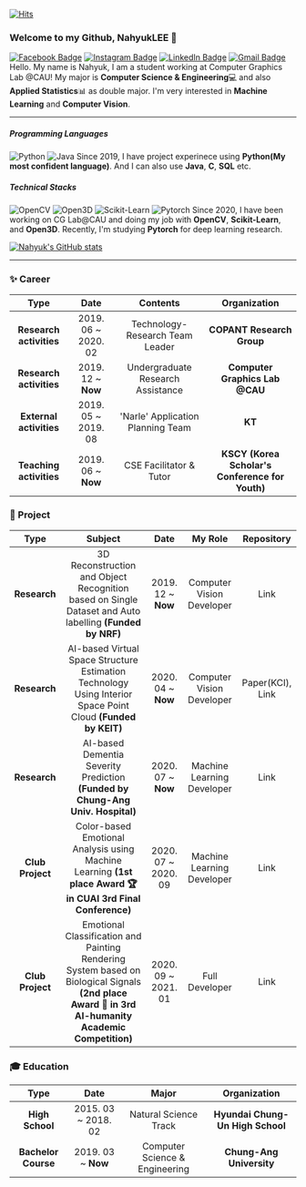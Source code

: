[![Hits](https://hits.seeyoufarm.com/api/count/incr/badge.svg?url=https%3A%2F%2Fgithub.com%2FNahyukLEE%2FNahyukLEE&count_bg=%2365AAFF&title_bg=%23555555&icon=&icon_color=%23E7E7E7&title=Hits%21&edge_flat=false)](https://hits.seeyoufarm.com)

### Welcome to my Github, NahyukLEE 👋

[![Facebook Badge](https://img.shields.io/badge/facebook-1877f2?style=flat-square&logo=facebook&logoColor=white&link=https://www.facebook.com/nahyuk.lee.1/)](https://www.facebook.com/nahyuk.lee.1/) [![Instagram Badge](https://img.shields.io/badge/Instagram-E4405F?style=flat-square&logo=Instagram&logoColor=white&link=https://www.instagram.com/nahyogi_0113/)](https://www.instagram.com/nahyogi_0113/) [![LinkedIn Badge](https://img.shields.io/badge/LinkedIn-0077B5?style=flat-square&logo=LinkedIn&logoColor=white&link=https://www.linkedin.com/in/nahyuk-lee-51b43319a/)](https://www.linkedin.com/in/nahyuk-lee-51b43319a/) [![Gmail Badge](https://img.shields.io/badge/Gmail-d14836?style=flat-square&logo=Gmail&logoColor=white&link=mailto:nahyuk0113@gmail.com)](mailto:nahyuk0113@gmail.com) 
Hello. My name is Nahyuk, I am a student working at Computer Graphics Lab @CAU!
My major is **Computer Science & Engineering**💻 and also **Applied Statistics**📊 as double major.
I'm very interested in **Machine Learning** and **Computer Vision**.

---
##### Programming Languages
![Python](https://img.shields.io/badge/Python-%E2%98%85%E2%98%85%E2%98%85%E2%98%86%E2%98%86-%233776AB?style=for-the-badge&logo=Python&logoColor=white) ![Java](https://img.shields.io/badge/Java-%E2%98%85%E2%98%85%E2%98%86%E2%98%86%E2%98%86-007396?style=for-the-badge&logo=Java&logoColor=white) 
Since 2019, I have project experinece using **Python(My most confident language)**. 
And I can also use **Java**, **C**, **SQL** etc.

##### Technical Stacks
![OpenCV](https://img.shields.io/badge/OpenCV-%E2%98%85%E2%98%85%E2%98%85%E2%98%86%E2%98%86-5C3EE8?style=flat-square&logo=OpenCV&logoColor=white) ![Open3D](https://img.shields.io/badge/Open3D-%E2%98%85%E2%98%85%E2%98%86%E2%98%86%E2%98%86-297fb9?style=flat-square&logo=intel&logoColor=white) ![Scikit-Learn](https://img.shields.io/badge/Scikit--Learn-%E2%98%85%E2%98%85%E2%98%85%E2%98%86%E2%98%86-F7931E?style=flat-square&logo=scikit-learn&logoColor=white) ![Pytorch](https://img.shields.io/badge/Pytorch-%E2%98%85%E2%98%86%E2%98%86%E2%98%86%E2%98%86-EE4C2C?style=flat-square&logo=pytorch&logoColor=white)
Since 2020, I have been working on CG Lab@CAU and doing my job with **OpenCV**, **Scikit-Learn**, and **Open3D**.
Recently, I'm studying **Pytorch** for deep learning research.

[![Nahyuk's GitHub stats](https://github-readme-stats.vercel.app/api?username=NahyukLEE)](https://github.com/NahyukLEE/github-readme-stats)

---
### ✨ Career
| **Type** | **Date** | **Contents** | **Organization** |
|:--------:|:--------:|:--------:|:--------:|
| **Research activities** | 2019. 06 ~ 2020. 02 | Technology-Research Team Leader | **COPANT Research Group** |
| **Research activities** | 2019. 12 ~ **Now** | Undergraduate Research Assistance | **Computer Graphics Lab @CAU** |
| **External activities** | 2019. 05 ~ 2019. 08 | 'Narle' Application Planning Team | **KT** |
| **Teaching activities** | 2019. 06 ~ **Now** | CSE Facilitator & Tutor | **KSCY (Korea Scholar's Conference for Youth)** |

### 🎨 Project
| **Type** | **Subject** | **Date** | **My Role** | **Repository** |
|:--------:|:--------:|:--------:|:--------:|:--------:|
| **Research** | 3D Reconstruction and Object Recognition based on Single Dataset and Auto labelling **(Funded by NRF)**  | 2019. 12 ~ **Now**  | Computer Vision Developer | Link |
| **Research** |   AI-based Virtual Space Structure Estimation Technology Using Interior Space Point Cloud **(Funded by KEIT)** | 2020. 04 ~ **Now**  | Computer Vision Developer | Paper(KCI), Link |
| **Research**  | AI-based Dementia Severity Prediction **(Funded by Chung-Ang Univ. Hospital)**  | 2020. 07 ~ **Now**  | Machine Learning Developer  | Link |
| **Club Project**  | Color-based Emotional Analysis using Machine Learning **(1st place Award 🏆 in CUAI 3rd Final Conference)**  | 2020. 07 ~ 2020. 09  | Machine Learning Developer | Link  |
| **Club Project**  | Emotional Classification and Painting Rendering System based on Biological Signals **(2nd place Award 🥈 in 3rd AI-humanity Academic Competition)** | 2020. 09 ~ 2021. 01  | Full Developer  | Link  |




### 🎓 Education
| **Type** | **Date** | **Major** | **Organization** |
|:--------:|:--------:|:--------:|:--------:|
| **High School** | 2015. 03 ~ 2018. 02 | Natural Science Track | **Hyundai Chung-Un High School** |
| **Bachelor Course** | 2019. 03 ~ **Now** | Computer Science & Engineering | **Chung-Ang University** |

